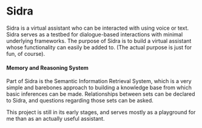 # Sidra

Sidra is a virtual assistant who can be interacted with using voice or text. Sidra serves as a testbed for dialogue-based interactions with minimal underlying frameworks. The purpose of Sidra is to build a virtual assistant whose functionality can easily be added to. (The actual purpose is just for fun, of course).

#### Memory and Reasoning System

Part of Sidra is the Semantic Information Retrieval System, which is a very simple and barebones approach to building a knowledge base from which basic inferences can be made. Relationships between sets can be declared to Sidra, and questions regarding those sets can be asked. 

This project is still in its early stages, and serves mostly as a playground for me than as an actually useful assistant.